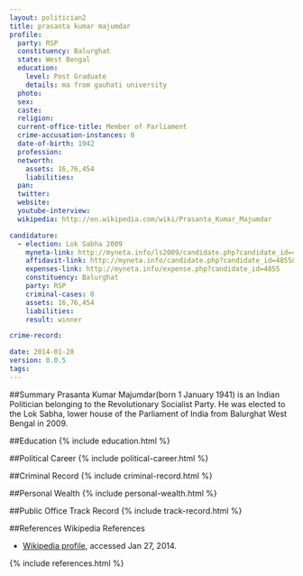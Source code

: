 ```yaml
---
layout: politician2
title: prasanta kumar majumdar
profile: 
  party: RSP
  constituency: Balurghat
  state: West Bengal
  education: 
    level: Post Graduate
    details: ma from gauhati university
  photo: 
  sex: 
  caste: 
  religion: 
  current-office-title: Member of Parliament
  crime-accusation-instances: 0
  date-of-birth: 1942
  profession: 
  networth: 
    assets: 16,76,454
    liabilities: 
  pan: 
  twitter: 
  website: 
  youtube-interview: 
  wikipedia: http://en.wikipedia.com/wiki/Prasanta_Kumar_Majumdar

candidature: 
  - election: Lok Sabha 2009
    myneta-link: http://myneta.info/ls2009/candidate.php?candidate_id=4855
    affidavit-link: http://myneta.info/candidate.php?candidate_id=4855&scan=original
    expenses-link: http://myneta.info/expense.php?candidate_id=4855
    constituency: Balurghat 
    party: RSP
    criminal-cases: 0
    assets: 16,76,454
    liabilities: 
    result: winner 

crime-record: 

date: 2014-01-28
version: 0.0.5
tags: 
---
```

##Summary
Prasanta Kumar Majumdar(born 1 January 1941) is an Indian Politician belonging to the Revolutionary Socialist Party. He was elected to the Lok Sabha, lower house of the Parliament of India from Balurghat West Bengal in 2009.


##Education
{% include education.html %}


##Political Career
{% include political-career.html %}


##Criminal Record
{% include criminal-record.html %}


##Personal Wealth
{% include personal-wealth.html %}


##Public Office Track Record
{% include track-record.html %}


##References
Wikipedia References
- [Wikipedia profile]({{page.profile.wikipedia}}), accessed Jan 27, 2014.



{% include references.html %}